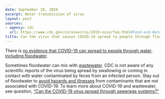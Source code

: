 ```yaml
---
date: September 28, 2020
excerpt: Water transmission of virus
layout: post
sources:
- agency: cdc
  url: https://www.cdc.gov/coronavirus/2019-ncov/faq.html#Food-and-Water
title: Can the virus that causes COVID-19 spread to people through flood water?
---
```


There is [no evidence that COVID-19 can spread to people through water, including floodwater](https://www.cdc.gov/coronavirus/2019-ncov/faq.html?CDC_AA_refVal=https://www.cdc.gov/coronavirus/2019-ncov/php/water.html#Food-and-Water).  

Sometimes floodwater can mix with [wastewater](https://www.cdc.gov/coronavirus/2019-ncov/community/sanitation-wastewater-workers.html). CDC is not aware of any scientific reports of the virus being spread by swallowing or coming in contact with water contaminated by feces from an infected person. Stay out of floodwater to [avoid hazards and illnesses](https://www.cdc.gov/disasters/floods/floodsafety.html) from contaminants that are not associated with COVID-19. To learn more about COVID-19 and wastewater, see question, [“Can the COVID-19 virus spread through sewerage systems?”](https://faq.coronavirus.gov/can-the-covid-19-virus-spread-through-sewerage-systems/)  